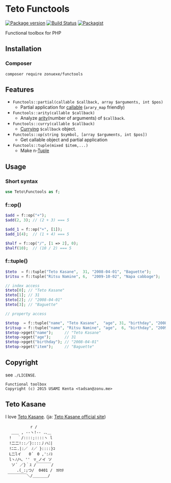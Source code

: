 Teto Functools
==============

[![Package version](http://img.shields.io/packagist/v/zonuexe/functools.svg?style=flat)](https://packagist.org/packages/zonuexe/functools)
[![Build Status](https://travis-ci.org/zonuexe/php-functools.svg?branch=master)](https://travis-ci.org/zonuexe/php-functools)
[![Packagist](http://img.shields.io/packagist/dt/zonuexe/php-functools.svg?style=flat)](https://packagist.org/packages/zonuexe/functools)

Functional toolbox for PHP

Installation
------------

### Composer

```
composer require zonuexe/functools
```

Features
--------

* `Functools::partial(callable $callback, array $arguments, int $pos)`
  * Partial application for [callable](http://php.net/manual/language.types.callable.php) (`arary_map` friendly)
* `Functools::arity(callable $callback)`
  * Analyze [arity](http://en.wikipedia.org/wiki/Arity)(number of arguments) of `$callback`.
* `Functools::curry(callable $callback)`
  * [Currying](http://en.wikipedia.org/wiki/Currying) `$callback` object.
* `Functools::op(string $symbol, [array $arguments, int $pos])`
  * Get callable object and partial application
* `Functools::tuple(mixed $item,...)`
  * Make n-[Tuple](http://en.wikipedia.org/wiki/Tuple)

Usage
-----

### Short syntax

```php
use Teto\Functools as f;
```

### f::op()

```php
$add = f::op("+");
$add(2, 3); // (2 + 3) === 5

$add_1 = f::op("+", [1]);
$add_1(4);  // (1 + 4) === 5

$half = f::op("/", [1 => 2], 0);
$half(10);  // (10 / 2) === 5
```

### f::tuple()

```php
$teto  = f::tuple("Teto Kasane",  31, "2008-04-01", "Baguette");
$ritsu = f::tuple("Ritsu Namine", 6,  "2009-10-02", "Napa cabbage");

// index access
$teto[0]; // "Teto Kasane"
$teto[1]; // 31
$teto[2]; // "2008-04-01"
$teto[3]; // "Baguette"

// property access

$tetop  = f::tuple("name", "Teto Kasane",  "age", 31, "birthday", "2008-04-01", "item", "Baguette");
$ritsup = f::tuple("name", "Ritsu Namine", "age",  6, "birthday", "2009-10-02", "item", "Napa cabbage");
$tetop->pget("name");     // "Teto Kasane"
$tetop->pget("age");      // 31
$tetop->pget("birthday"); // "2008-04-01"
$tetop->pget("item");     // "Baguette"
```

Copyright
---------

see `./LICENSE`.

    Functional toolbox
    Copyright (c) 2015 USAMI Kenta <tadsan@zonu.me>

Teto Kasane
-----------

I love [Teto Kasane](http://utau.wikia.com/wiki/Teto_Kasane). (ja: [Teto Kasane official site](http://kasaneteto.jp/))

```
　　　　　 　r /
　 ＿＿ , --ヽ!-- .､＿
　! 　｀/::::;::::ヽ l
　!二二!::／}::::丿ハﾆ|
　!ﾆニ.|:／　ﾉ／ }::::}ｺ
　L二lイ　　0´　0 ,':ﾉｺ
　lヽﾉ/ﾍ､ ''　▽_ノイ ソ
 　ソ´ ／}｀ｽ /￣￣￣￣/
　　　.(_:;つ/  0401 /　ｶﾀｶﾀ
 ￣￣￣￣￣＼/＿＿＿＿/
```
